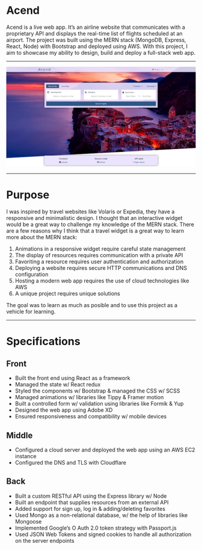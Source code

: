 # Acend
Acend is a live web app. It’s an airline website that communicates with a proprietary API and displays the real-time list of flights scheduled at an airport. The project was built using the MERN stack (MongoDB, Express, React, Node) with Bootstrap and deployed using AWS. With this project, I aim to showcase my ability to design, build and deploy a full-stack web app.
***
![Screenshot](acend-site.png)
***
# Purpose
I was inspired by travel websites like Volaris or Expedia, they have a responsive and minimalistic design. I thought that an interactive widget would be a great way to challenge my knowledge of the MERN stack.
There are a few reasons why I think that a travel widget is a great way to learn more about the MERN stack:
1.	Animations in a responsive widget require careful state management
2.	The display of resources requires communication with a private API
3.	Favoriting a resource requires user authentication and authorization
4.	Deploying a website requires secure HTTP communications and DNS configuration
5.	Hosting a modern web app requires the use of cloud technologies like AWS
6.	A unique project requires unique solutions

The goal was to learn as much as posible and to use this project as a vehicle for learning.
***
# Specifications
## Front
*	Built the front end using React as a framework
*	Managed the state w/ React redux
*	Styled the components w/ Bootstrap & managed the CSS w/ SCSS
*	Managed animations w/ libraries like Tippy & Framer motion
*	Built a controlled form w/ validation using libraries like Formik & Yup
*	Designed the web app using Adobe XD
*	Ensured responsiveness and compatibility w/ mobile devices
## Middle
*	Configured a cloud server and deployed the web app using an AWS EC2 instance
*	Configured the DNS and TLS with Cloudflare
## Back
*	Built a custom RESTful API using the Express library w/ Node
*	Built an endpoint that supplies resources from an external API
*	Added support for sign up, log in & adding/deleting favorites
*	Used Mongo as a non-relational database, w/ the help of libraries like Mongoose
*	Implemented Google’s O Auth 2.0 token strategy with Passport.js
*	Used JSON Web Tokens and signed cookies to handle all authorization on the server endpoints
